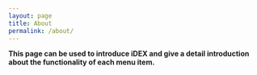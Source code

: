 ```yaml
---
layout: page
title: About
permalink: /about/
---
```


**This page can be used to introduce iDEX and give a detail introduction about the functionality of each menu item.**
